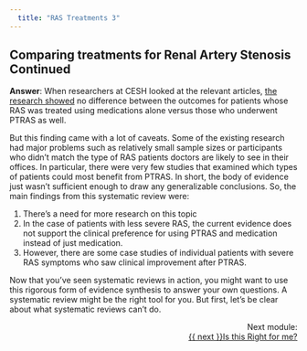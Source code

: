 ```yaml
---
  title: "RAS Treatments 3"
---
```



## Comparing treatments for Renal Artery Stenosis Continued

**Answer**: When researchers at CESH looked at the relevant articles, [the research showed](https://effectivehealthcare.ahrq.gov/topics/renal-update/research/) no difference between the outcomes for patients whose RAS was treated using medications alone versus those who underwent PTRAS as well.

But this finding came with a lot of caveats. Some of the existing research had major problems such as relatively small sample sizes or participants who didn’t match the type of RAS patients doctors are likely to see in their offices. In particular, there were very few studies that examined which types of patients could most benefit from PTRAS. In short, the body of evidence just wasn’t sufficient enough to draw any generalizable conclusions. So, the main findings from this systematic review were:

1.  There’s a need for more research on this topic
2. In the case of patients with less severe RAS, the current evidence does not support the clinical preference for using PTRAS and medication instead of just medication.
3. However, there are some case studies of individual patients with severe RAS symptoms who saw clinical improvement after PTRAS.


Now that you’ve seen systematic reviews in action, you might want to use this rigorous form of evidence synthesis to answer your own questions.  A systematic review might be the right tool for you. But first, let’s be clear about what systematic reviews can’t do.




		
		

<div class="pagination-section" style="text-align: right">
			<div class="title">
				Next module:
			</div>
			<a rel="next" class="next" href="{{ site.baseurl }}/modules/is%20this%20right%20for%20me/cannot/"> {{ next }}Is this Right for me?
			</a>
		</div>